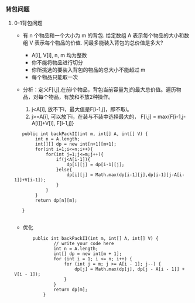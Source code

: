 ### 背包问题

1. 0-1背包问题

    - 有 n 个物品和一个大小为 m 的背包. 给定数组 A 表示每个物品的大小和数组 V 表示每个物品的价值. 问最多能装入背包的总价值是多大?
        - A[i], V[i], n, m 均为整数
        - 你不能将物品进行切分
        - 你所挑选的要装入背包的物品的总大小不能超过 m
        - 每个物品只能取一次

    - 分析：定义F[i,j],在前i个物品，背包当前容量为j的最大总价值。遍历物品，对每个物品，有放和不放2种操作。
        1. j<A[i], 放不下i，最大值是F[i-1,j]，即不取i。
        2. j>=A[i], 可以放下i，在装与不装中选择最大的， F[i,j] = max{F[i-1,j-A[i]]+V[i], F[i-1,j]}
    ```
       public int backPackII(int m, int[] A, int[] V) {
            int n = A.length;
            int[][] dp = new int[n+1][m+1];
            for(int i=1;i<=n;i++){
                for(int j=1;j<=m;j++){
                    if(j<A[i-1]){
                        dp[i][j] = dp[i-1][j];
                    }else{
                        dp[i][j] = Math.max(dp[i-1][j],dp[i-1][j-A[i-1]]+V[i-1]);
                    }
                }
            }
            return dp[n][m];
   
       }
       
    ```
     - 优化
     ```
            public int backPackII(int m, int[] A, int[] V) {
                    // write your code here
                    int n = A.length;
                    int[] dp = new int[m + 1];
                    for (int i = 1; i <= n; i++) {
                        for (int j = m; j >= A[i - 1]; j--) {
                            dp[j] = Math.max(dp[j], dp[j - A[i - 1]] + V[i - 1]);
                        }
                    }
                    return dp[m];
                }
   
     ```
       